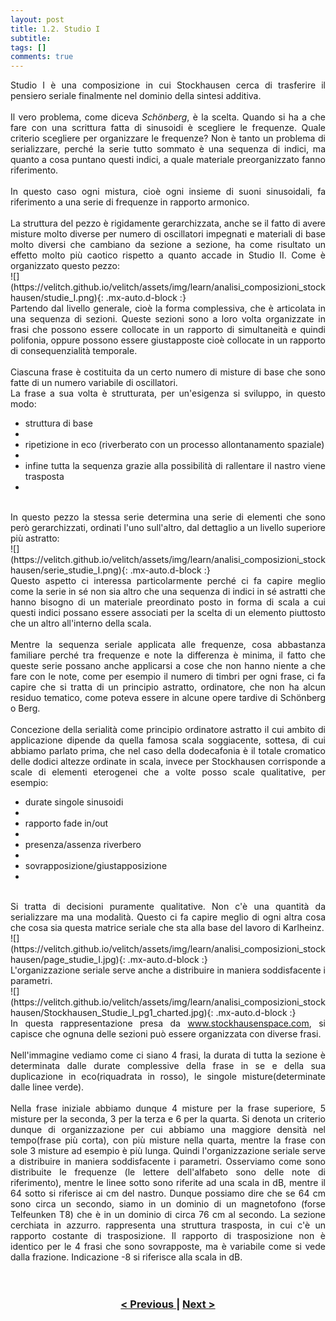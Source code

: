 ```yaml
---
layout: post
title: 1.2. Studio I
subtitle:
tags: []
comments: true
---
```


<div style="text-align:justify;">
Studio I è una composizione in cui Stockhausen cerca di trasferire il pensiero seriale finalmente nel
dominio della sintesi additiva.
<br>
<br>
Il vero problema, come diceva <i>Schönberg</i>, è la scelta. Quando si ha a che fare con una scrittura fatta
di sinusoidi è scegliere le frequenze. Quale criterio scegliere per organizzare le frequenze? Non è
tanto un problema di serializzare, perché la serie tutto sommato è una sequenza di indici, ma quanto
a cosa puntano questi indici, a quale materiale preorganizzato fanno riferimento.
<br>
<br>
In questo caso ogni mistura, cioè ogni insieme di suoni sinusoidali, fa riferimento a una serie di
frequenze in rapporto armonico.
<br>
<br>
La struttura del pezzo è rigidamente gerarchizzata, anche se il fatto di avere misture molto diverse
per numero di oscillatori impegnati e materiali di base molto diversi che cambiano da sezione a
sezione, ha come risultato un effetto molto più caotico rispetto a quanto accade in Studio II.
Come è organizzato questo pezzo:
</div>
![](https://velitch.github.io/velitch/assets/img/learn/analisi_composizioni_stockhausen/studie_I.png){: .mx-auto.d-block :}
<div style="text-align:justify;">
Partendo dal livello generale, cioè la forma complessiva, che è articolata in una sequenza di sezioni.
Queste sezioni sono a loro volta organizzate in frasi che possono essere collocate in un rapporto di
simultaneità e quindi polifonia, oppure possono essere giustapposte cioè collocate in un rapporto di
consequenzialità temporale.
<br>
<br>
Ciascuna frase è costituita da un certo numero di misture di base che sono fatte di un numero
variabile di oscillatori.
<br>
La frase a sua volta è strutturata, per un'esigenza si sviluppo, in questo modo:
<ul>
  <li>struttura di base<li>
  <li>ripetizione in eco (riverberato con un processo allontanamento spaziale)<li>
  <li>infine tutta la sequenza grazie alla possibilità di rallentare il nastro viene trasposta<li>
</ul>
<br>
In questo pezzo la stessa serie determina una serie di elementi che sono però gerarchizzati, ordinati
l'uno sull'altro, dal dettaglio a un livello superiore più astratto:
</div>
![](https://velitch.github.io/velitch/assets/img/learn/analisi_composizioni_stockhausen/serie_studie_I.png){: .mx-auto.d-block :}
<div style="text-align:justify;">
Questo aspetto ci interessa particolarmente perché ci fa capire meglio come la serie in sé non sia
altro che una sequenza di indici in sé astratti che hanno bisogno di un materiale preordinato posto in
forma di scala a cui questi indici possano essere associati per la scelta di un elemento piuttosto che
un altro all'interno della scala.
<br>
<br>
Mentre la sequenza seriale applicata alle frequenze, cosa abbastanza familiare perché tra frequenze
e note la differenza è minima, il fatto che queste serie possano anche applicarsi a cose che non
hanno niente a che fare con le note, come per esempio il numero di timbri per ogni frase, ci fa
capire che si tratta di un principio astratto, ordinatore, che non ha alcun residuo tematico, come
poteva essere in alcune opere tardive di Schönberg o Berg.
<br>
<br>
Concezione della serialità come principio ordinatore astratto il cui ambito di applicazione dipende
da quella famosa scala soggiacente, sottesa, di cui abbiamo parlato prima, che nel caso della
dodecafonia è il totale cromatico delle dodici altezze ordinate in scala, invece per Stockhausen
corrisponde a scale di elementi eterogenei che a volte posso scale qualitative, per esempio:
<br>
<ul>
  <li>durate singole sinusoidi<li>
  <li>rapporto fade in/out<li>
  <li>presenza/assenza riverbero<li>
  <li>sovrapposizione/giustapposizione<li>
</ul>
<br>
Si tratta di decisioni puramente qualitative. Non c'è una quantità da serializzare ma una modalità.
Questo ci fa capire meglio di ogni altra cosa che cosa sia questa matrice seriale che sta alla base del
lavoro di Karlheinz.
</div>
![](https://velitch.github.io/velitch/assets/img/learn/analisi_composizioni_stockhausen/page_studie_I.jpg){: .mx-auto.d-block :}
<div style="text-align:justify;">
L'organizzazione seriale serve anche a distribuire in maniera soddisfacente i parametri.
</div>
![](https://velitch.github.io/velitch/assets/img/learn/analisi_composizioni_stockhausen/Stockhausen_Studie_I_pg1_charted.jpg){: .mx-auto.d-block :}
<div style="text-align:justify;">
In questa rappresentazione presa da <a href="http://stockhausenspace.blogspot.com">www.stockhausenspace.com</a>, si capisce che ognuna delle
sezioni può essere organizzata con diverse frasi.
<br>
<br>
Nell'immagine vediamo come ci siano 4 frasi, la durata di tutta la sezione è determinata dalle durate
complessive della frase in se e della sua duplicazione in eco(riquadrata in rosso), le singole
misture(determinate dalle linee verde).
<br>
<br>
Nella frase iniziale abbiamo dunque 4 misture per la frase superiore, 5 misture per la seconda, 3 per
la terza e 6 per la quarta. Si denota un criterio dunque di organizzazione per cui abbiamo una
maggiore densità nel tempo(frase più corta), con più misture nella quarta, mentre la frase con sole 3
misture ad esempio è più lunga. Quindi l'organizzazione seriale serve a distribuire in maniera
soddisfacente i parametri. Osserviamo come sono distribuite le frequenze (le lettere dell'alfabeto
sono delle note di riferimento), mentre le linee sotto sono riferite ad una scala in dB, mentre il 64
sotto si riferisce ai cm del nastro. Dunque possiamo dire che se 64 cm sono circa un secondo, siamo
in un dominio di un magnetofono (forse Telfeunken T8) che è in un dominio di circa 76 cm al
secondo. La sezione cerchiata in azzurro. rappresenta una struttura trasposta, in cui c'è un rapporto
costante di trasposizione. Il rapporto di trasposizione non è identico per le 4 frasi che sono
sovrapposte, ma è variabile come si vede dalla frazione. Indicazione -8 si riferisce alla scala in dB.
</div>
<br>
<br>
<h3 style="text-align:center">
<a href="https://velitch.github.io/velitch/2021-11-02-01_01_etude/">< Previous </a>
|
<a href="https://velitch.github.io/velitch/2021-11-02-01_03_studio_ii/">Next ></a>
</h3>

